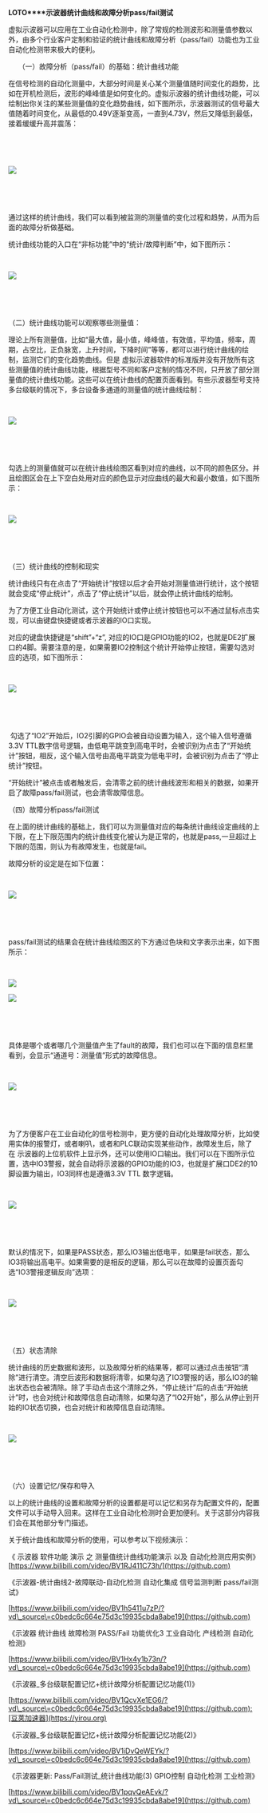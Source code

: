 
**LOTO****示波器统计曲线和故障分析pass/fail测试**


虚拟示波器可以应用在工业自动化检测中，除了常规的检测波形和测量值参数以外，由多个行业客户定制和验证的统计曲线和故障分析（pass/fail）功能也为工业自动化检测带来极大的便利。


     （一）故障分析（pass/fail）的基础：统计曲线功能


在信号检测的自动化测量中，大部分时间是关心某个测量值随时间变化的趋势，比如在开机检测后，波形的峰峰值是如何变化的。虚拟示波器的统计曲线功能，可以绘制出你关注的某些测量值的变化趋势曲线，如下图所示，示波器测试的信号最大值随着时间变化，从最低的0\.49V逐渐变高，一直到4\.73V，然后又降低到最低，接着缓缓升高并震荡：


 


 


![](https://img2024.cnblogs.com/blog/2597459/202408/2597459-20240830095810648-1492407604.png)


 


 


通过这样的统计曲线，我们可以看到被监测的测量值的变化过程和趋势，从而为后面的故障分析做基础。


统计曲线功能的入口在“非标功能”中的“统计/故障判断”中，如下图所示：


 


![](https://img2024.cnblogs.com/blog/2597459/202408/2597459-20240830095825379-945787652.png)


 


 


（二）统计曲线功能可以观察哪些测量值：


理论上所有测量值，比如“最大值，最小值，峰峰值，有效值，平均值，频率，周期，占空比，正负脉宽，上升时间，下降时间”等等，都可以进行统计曲线的绘制，监测它们的变化趋势曲线。但是 虚拟示波器软件的标准版并没有开放所有这些测量值的统计曲线功能，根据型号不同和客户定制的情况不同，只开放了部分测量值的统计曲线功能。这些可以在统计曲线的配置页面看到。有些示波器型号支持多台级联的情况下，多台设备多通道的测量值的统计曲线绘制：


 


![](https://img2024.cnblogs.com/blog/2597459/202408/2597459-20240830095836667-1166445283.png)


 


 


勾选上的测量值就可以在统计曲线绘图区看到对应的曲线，以不同的颜色区分。并且绘图区会在上下空白处用对应的颜色显示对应曲线的最大和最小数值，如下图所示：


 


![](https://img2024.cnblogs.com/blog/2597459/202408/2597459-20240830095844268-791271193.png)


 


 


（三）统计曲线的控制和现实


统计曲线只有在点击了“开始统计”按钮以后才会开始对测量值进行统计，这个按钮就会变成“停止统计”，点击了“停止统计”以后，就会停止统计曲线的绘制。


为了方便工业自动化测试，这个开始统计或停止统计按钮也可以不通过鼠标点击实现，可以由键盘快捷键或者示波器的IO口实现。


对应的键盘快捷键是“shift”\+“z”, 对应的IO口是GPIO功能的IO2，也就是DE2扩展口的4脚。需要注意的是，如果需要IO2控制这个统计开始停止按钮，需要勾选对应的选项，如下图所示：


 


![](https://img2024.cnblogs.com/blog/2597459/202408/2597459-20240830095851397-91572081.png)


 


 


 勾选了“IO2”开始后，IO2引脚的GPIO会被自动设置为输入，这个输入信号遵循3\.3V TTL数字信号逻辑，由低电平跳变到高电平时，会被识别为点击了“开始统计”按钮，相反，这个输入信号由高电平跳变为低电平时，会被识别为点击了“停止统计”按钮。


“开始统计”被点击或者触发后，会清零之前的统计曲线波形和相关的数据，如果开启了故障pass/fail测试，也会清零故障信息。


（四）故障分析pass/fail测试


在上面的统计曲线的基础上，我们可以为测量值对应的每条统计曲线设定曲线的上下限，在上下限范围内的统计曲线变化被认为是正常的，也就是pass,一旦超过上下限的范围，则认为有故障发生，也就是fail。


故障分析的设定是在如下位置：


 


![](https://img2024.cnblogs.com/blog/2597459/202408/2597459-20240830095859537-396312774.png)


 


 


pass/fail测试的结果会在统计曲线绘图区的下方通过色块和文字表示出来，如下图所示：


 


![](https://img2024.cnblogs.com/blog/2597459/202408/2597459-20240830095909826-224360551.png)


![](https://img2024.cnblogs.com/blog/2597459/202408/2597459-20240830095921681-2120314530.png)


 


 


具体是哪个或者哪几个测量值产生了fault的故障，我们也可以在下面的信息栏里看到，会显示“通道号：测量值”形式的故障信息。


 


![](https://img2024.cnblogs.com/blog/2597459/202408/2597459-20240830095932548-675981157.png)


 


 


为了方便客户在工业自动化的信号检测中，更方便的自动化处理故障分析，比如使用实体的报警灯，或者喇叭，或者和PLC联动实现某些动作，故障发生后，除了在 示波器的上位机软件上显示外，还可以使用IO口输出。我们可以在下图所示位置，选中IO3警报，就会自动将示波器的GPIO功能的IO3，也就是扩展口DE2的10脚设置为输出，IO3同样也是遵循3\.3V TTL 数字逻辑。


 


![](https://img2024.cnblogs.com/blog/2597459/202408/2597459-20240830095941774-967778178.png)


 


 


默认的情况下，如果是PASS状态，那么IO3输出低电平，如果是fail状态，那么IO3将输出高电平。如果需要的是相反的逻辑，那么可以在故障的设置页面勾选“IO3警报逻辑反向”选项：


 


![](https://img2024.cnblogs.com/blog/2597459/202408/2597459-20240830095952200-768429230.png)


 


 


（五）状态清除


统计曲线的历史数据和波形，以及故障分析的结果等，都可以通过点击按钮“清除”进行清空。清空后波形和数据将清零，如果勾选了IO3警报的话，那么IO3的输出状态也会被清除。除了手动点击这个清除之外，“停止统计”后的点击“开始统计”时，也会对统计和故障信息自动清除，如果勾选了“IO2开始”，那么从停止到开始的IO状态切换，也会对统计和故障信息自动清除。


 


![](https://img2024.cnblogs.com/blog/2597459/202408/2597459-20240830100003853-842026346.png)


 


 


（六）设置记忆/保存和导入


以上的统计曲线的设置和故障分析的设置都是可以记忆和另存为配置文件的，配置文件可以手动导入回来。这样在工业自动化检测时会更加便利。关于这部分内容我们会在其他部分专门描述。


关于统计曲线和故障分析的使用，可以参考以下视频演示：


《 示波器 软件功能 演示 之 测量值统计曲线功能演示 以及 自动化检测应用实例》[https://www.bilibili.com/video/BV1RJ411C73h/](https://github.com)


《示波器\-统计曲线2\-故障联动\-自动化检测 自动化集成 信号监测判断 pass/fail测试》


[https://www.bilibili.com/video/BV1h5411u7zP/?vd\_source\=c0bedc6c664e75d3c19935cbda8abe19](https://github.com)


《示波器 统计曲线 故障检测 PASS/Fail 功能优化3 工业自动化 产线检测 自动化检测》


[https://www.bilibili.com/video/BV1Hx4y1b73n/?vd\_source\=c0bedc6c664e75d3c19935cbda8abe19](https://github.com)


《示波器\_多台级联配置记忆\+统计故障分析配置记忆功能(1\)》


[https://www.bilibili.com/video/BV1QcvXe1EG6/?vd\_source\=c0bedc6c664e75d3c19935cbda8abe19](https://github.com):[豆荚加速器](https://yirou.org)


《示波器\_多台级联配置记忆\+统计故障分析配置记忆功能(2\)》


[https://www.bilibili.com/video/BV1iDvQeWEYk/?vd\_source\=c0bedc6c664e75d3c19935cbda8abe19](https://github.com)


《示波器更新: Pass/Fail测试\_统计曲线功能(3\) GPIO控制 自动化检测 工业检测》


[https://www.bilibili.com/video/BV1pqvQeAEvk/?vd\_source\=c0bedc6c664e75d3c19935cbda8abe19](https://github.com)


 


